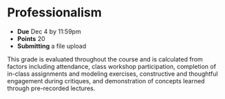 # Professionalism

- **Due** Dec 4 by 11:59pm
- **Points** 20
- **Submitting** a file upload

This grade is evaluated throughout the course and is calculated from factors including attendance, class workshop participation, completion of in-class assignments and modeling exercises, constructive and thoughtful engagement during critiques, and demonstration of concepts learned through pre-recorded lectures.
